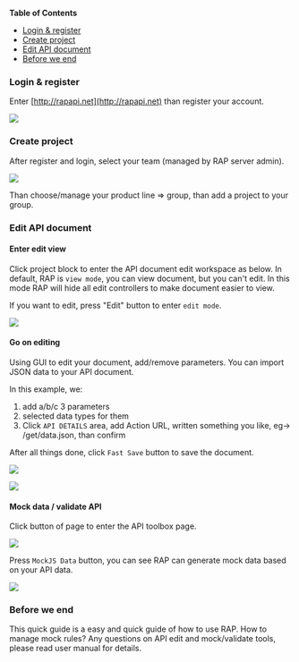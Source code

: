 **Table of Contents** 

- [Login & register](#login-&-register)
- [Create project](#create-project)
- [Edit API document](#edit-api-document)
- [Before we end](#before-we-end)

### Login & register

Enter [http://rapapi.net](http://rapapi.net) than register your account.

![](http://gtms02.alicdn.com/tps/i2/TB1vEjfJpXXXXcJXFXXXQk94FXX-2698-1670.png)

### Create project

After register and login, select your team (managed by RAP server admin).

![](http://gtms03.alicdn.com/tps/i3/TB1B2YfJpXXXXbtXVXX9Brn0XXX-1388-424.png)

Than choose/manage your product line => group, than add a project to your group.

### Edit API document

#### Enter edit view
Click project block to enter the API document edit workspace as below. In default, RAP is `view mode`, you can view document, but you can't edit. In this mode RAP will hide all edit controllers to make document easier to view.

If you want to edit, press "Edit" button to enter `edit mode`.

![](http://gtms01.alicdn.com/tps/i1/TB1GjHdJpXXXXXTaXXXWRQJ_FXX-2488-1192.png)

#### Go on editing

Using GUI to edit your document, add/remove parameters. You can import JSON data to your API document.

In this example, we:
1. add a/b/c 3 parameters
2. selected data types for them
3. Click `API DETAILS` area, add Action URL, written something you like, eg-> /get/data.json, than confirm

After all things done, click `Fast Save` button to save the document.

![](http://gtms04.alicdn.com/tps/i4/TB1DhnwJpXXXXaYXpXXUIV_MFXX-1580-1356.png)

![](http://gtms01.alicdn.com/tps/i1/TB1PUzwJpXXXXaqXpXXB9uvSXXX-2452-1310.png)

#### Mock data / validate API

Click button of page to enter the API toolbox page.

![](http://gtms01.alicdn.com/tps/i1/TB1g2vEJpXXXXaeXXXXAtnL7VXX-1014-688.png)

Press `MockJS Data` button, you can see RAP can generate mock data based on your API data.

![](http://gtms04.alicdn.com/tps/i4/TB1Q66xJpXXXXabXpXXlhuM5VXX-2316-1590.png)

### Before we end

This quick guide is a easy and quick guide of how to use RAP. How to manage mock rules? Any questions on API edit and mock/validate tools, please  read user manual for details.
